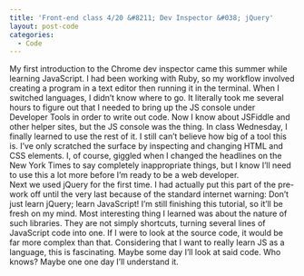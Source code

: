 ```yaml
---
title: 'Front-end class 4/20 &#8211; Dev Inspector &#038; jQuery'
layout: post-code
categories:
  - Code
---
```

<div>
  <div>
    My first introduction to the Chrome dev inspector came this summer while learning JavaScript. I had been working with Ruby, so my workflow involved creating a program in a text editor then running it in the terminal. When I switched languages, I didn&#8217;t know where to go. It literally took me several hours to figure out that I needed to bring up the JS console under Developer Tools in order to write out code. Now I know about JSFiddle and other helper sites, but the JS console was the thing. In class Wednesday, I finally learned to use the rest of it. I still can&#8217;t believe how big of a tool this is. I&#8217;ve only scratched the surface by inspecting and changing HTML and CSS elements. I, of course, giggled when I changed the headlines on the New York Times to say completely inappropriate things, but I know I&#8217;ll need to use this a lot more before I&#8217;m ready to be a web developer.
  </div>
  
  <div>
  </div>
  
  <div>
    Next we used jQuery for the first time. I had actually put this part of the pre-work off until the very last because of the standard internet warning: Don&#8217;t just learn jQuery; learn JavaScript! I&#8217;m still finishing this tutorial, so it&#8217;ll be fresh on my mind. Most interesting thing I learned was about the nature of such libraries. They are not simply shortcuts, turning several lines of JavaScript code into one. If I were to look at the source code, it would be far more complex than that. Considering that I want to really learn JS as a language, this is fascinating. Maybe some day I&#8217;ll look at said code. Who knows? Maybe one one day I&#8217;ll understand it.
  </div>
</div>